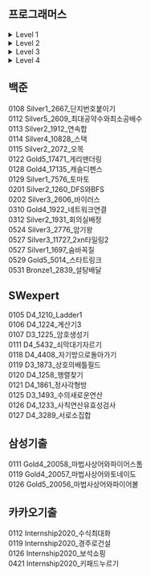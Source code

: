 ## 프로그래머스

<details markdown="1">
<summary>Level 1</summary>

<!--summary 아래 빈칸 공백 두고 내용을 적는공간-->
0203 Level1_42576_완주하지못한선수  
0203 Level1_42748_K번째수  
0205 Level1_42862_체육복  
0209 Level1_42840_모의고사  
0707 Level1_12969_직사각형별찍기  

</details>

<details markdown="2">
<summary>Level 2</summary>

<!--summary 아래 빈칸 공백 두고 내용을 적는공간-->
0204 Level2_42577_전화번호목록  
0204 Level2_42584_주식가격  
0208 Level2_43165_타겟넘버  
0208 Level2_42746_가장큰수  
0210 Level2_42626_더맵게  
0210 Level2_42883_큰수만들기_1번풀이  
0210 Level2_42883_큰수만들기_2번풀이  
0211 Level2_42747_HIndex  
0211 Level2_42586_기능개발  
0212 Level2_42839_소수찾기  
0215 Level2_42578_위장  
0216 Level2_42583_다리를지나는트럭  
0217 Level2_42885_구명보트  
0217 Level2_42842_카펫  
0218 Level2_42587_프린터  
0222 Level2_42860_조이스틱  
0223 Level2_49993_스킬트리  
0224 Level2_12899_124나라의숫자  

</details>

<details markdown="3">
<summary>Level 3</summary>

<!--summary 아래 빈칸 공백 두고 내용을 적는공간-->
0205 Level3_42895_N으로표현_1번풀이  
0205 Level3_42895_N으로표현_2번풀이  
0209 Level3_43105_정수삼각형  
0212 Level3_43162_네트워크  
0215 Level3_42627_디스크컨트롤러  
0216 Level3_42898_등굣길  
0218 Level3_49189_가장먼노드  
0219 Level3_43238_입국심사  
0219 Level3_42579_베스트앨범  
0222 Level3_43163_단어변환  
0223 Level3_42861_섬연결하기  
0225 Level3_43164_여행경로  
0225 Level3_42884_단속카메라  

</details>

<details markdown="4">
<summary>Level 4</summary>

<!--summary 아래 빈칸 공백 두고 내용을 적는공간-->
0315 Level4_42897_도둑질  

</details>

## 백준

0108 Silver1_2667_단지번호붙이기  
0112 Silver5_2609_최대공약수와최소공배수  
0113 Silver2_1912_연속합  
0114 Silver4_10828_스택  
0115 Silver2_2072_오목  
0122 Gold5_17471_게리맨더링  
0128 Gold4_17135_캐슬디펜스  
0129 Silver1_7576_토마토  
0201 Silver2_1260_DFS와BFS  
0202 Silver3_2606_바이러스  
0310 Gold4_1922_네트워크연결  
0312 Silver2_1931_회의실배정  
0524 Silver3_2776_암기왕  
0527 Silver3_11727_2xn타일링2  
0527 Silver1_1697_숨바꼭질  
0529 Gold5_5014_스타트링크  
0531 Bronze1_2839_설탕배달  

## SWexpert

0105 D4_1210_Ladder1  
0106 D4_1224_계산기3  
0107 D3_1225_암호생성기  
0111 D4_5432_쇠막대기자르기  
0118 D4_4408_자기방으로돌아가기  
0119 D3_1873_상호의배틀필드  
0120 D4_1258_행렬찾기  
0121 D4_1861_정사각형방  
0125 D3_1493_수의새로운연산  
0126 D4_1233_사칙연산유효성검사  
0127 D4_3289_서로소집합  

## 삼성기출
0111 Gold4_20058_마법사상어와파이어스톰  
0119 Gold4_20057_마법사상어와토네이도  
0126 Gold5_20056_마법사상어와파이어볼  

## 카카오기출
0112 Internship2020_수식최대화  
0119 Internship2020_경주로건설  
0126 Internship2020_보석쇼핑  
0421 Internship2020_키패드누르기  
